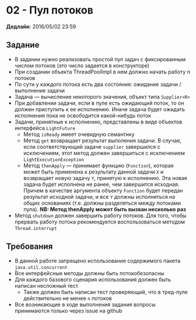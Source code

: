 # 02 - Пул потоков

**Дедлайн**: 2016/05/02 23:59

## Задание
* В задании нужно реализовать простой пул задач с фиксированным числом потоков
(это число задается в конструкторе)
* При создании объекта ThreadPoolImpl в нем должно начать работу n потоков
* По сути у каждого потока есть два состояния: ожидание задачи / выполнение
задачи
* Задача — вычисление некоторого значения, объект типа `Supplier<R>`
* При добавлении задачи, если в пуле есть ожидающий поток, то он
должен приступить к ее исполнению. Иначе задача будет ожидать исполнения пока не
освободится какой-нибудь поток
* Задачи, принятные к исполнению, представлены в виде объектов интерфейса
`LightFuture`
    * Метод `isReady` имеет очевидную семантику
    * Метод `get` возвращает результат выполения задачи. В случае, если
    соответствующий задаче `supplier` завершился с исключением, этот метод
    должен завершиться с исключением `LightExecutionException`
    * Метод `thenApply` — принимает функцию (`Function`), которая может быть
    применена к результату данной задачи `X` и возвращает новую задачу `Y`,
    принятую к исполнению. Эта новая задача будет исполнена не ранее, чем
    завершится исходная. Причем в качестве аргумента объекту `Function` будет
    передан результат исходной задачи, и все `Y` должны исполняться на общих
    основаниях (т.е. должны разделяться между потоками пула). **NB: Метод
    thenApply может быть вызван несколько раз**
* Метод `shutdown` должен завершить работу потоков. Для того, чтобы прервать
работу потока рекомендуется воспользоваться методом `Thread.interrupt`

## Требования
* В данной работе запрещено использование содержимого пакета `java.util.concurrent`
* Все интерфейсные методы должны быть потокобезопасны
* Для каждого базового сценария использования должен быть написан несложный тест
    * Также должен быть написан тест проверяющий, что в тред-пуле
    действительно не менее `n` потоков
* Все возникающие в ходе выполнения задания вопросы принимаются только через
issue на github
